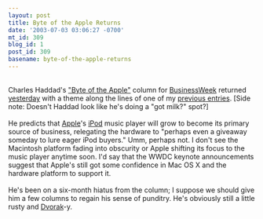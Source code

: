 ```yaml
---
layout: post
title: Byte of the Apple Returns
date: '2003-07-03 03:06:27 -0700'
mt_id: 309
blog_id: 1
post_id: 309
basename: byte-of-the-apple-returns
---
```

<br />Charles Haddad's <a href="http://www.businessweek.com/bwdaily/list/byte01.htm">"Byte of the Apple"</a> column for <a href="http://www.businessweek.com/">BusinessWeek</a> returned <a href="http://www.businessweek.com/technology/content/jul2003/tc2003072_0512_tc056.htm">yesterday</a> with a theme along the lines of one of my <a href="2003_06_22_diamonds.cfm#105667684161151443">previous entries</a>. [Side note: Doesn't Haddad look like he's doing a "got milk?" spot?]<br /><br />He predicts that <a href="http://www.apple.com/">Apple</a>'s <a href="http://www.apple.com/ipod/">iPod</a> music player will grow to become its primary source of business, relegating the hardware to "perhaps even a giveaway someday to lure eager iPod buyers." Umm, perhaps not. I don't see the Macintosh platform fading into obscurity or Apple shifting its focus to the music player anytime soon. I'd say that the WWDC keynote announcements suggest that Apple's still got some confidence in Mac OS X and the hardware platform to support it.<br /><br />He's been on a six-month hiatus from the column; I suppose we should give him a few columns to regain his sense of punditry. He's obviously still a little rusty and <a href="http://www.dvorak.org/">Dvorak</a>-y.<br /><br /><br />
